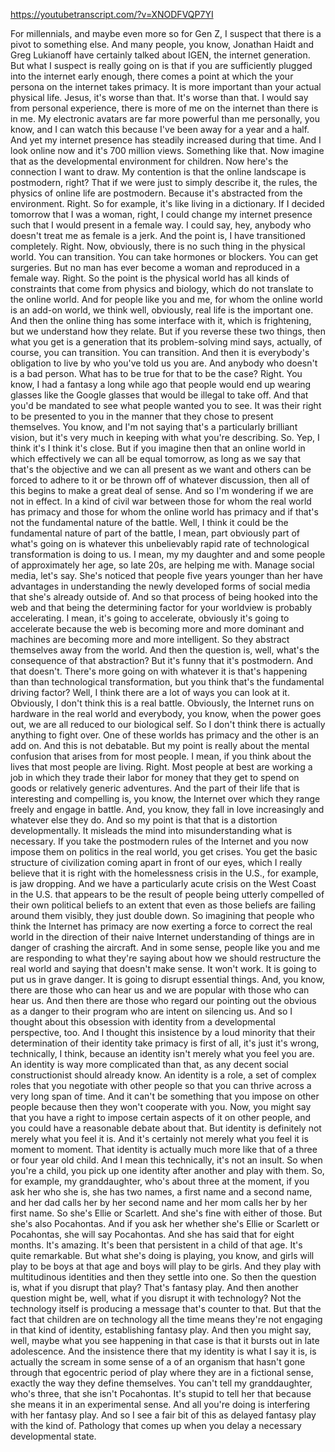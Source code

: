 https://youtubetranscript.com/?v=XNODFVQP7YI

 For millennials, and maybe even more so for Gen Z, I suspect that there is a pivot to something else. And many people, you know, Jonathan Haidt and Greg Lukianoff have certainly talked about IGEN, the internet generation. But what I suspect is really going on is that if you are sufficiently plugged into the internet early enough, there comes a point at which the your persona on the internet takes primacy. It is more important than your actual physical life. Jesus, it's worse than that. It's worse than that. I would say from personal experience, there is more of me on the internet than there is in me. My electronic avatars are far more powerful than me personally, you know, and I can watch this because I've been away for a year and a half. And yet my internet presence has steadily increased during that time. And I look online now and it's 700 million views. Something like that. Now imagine that as the developmental environment for children. Now here's the connection I want to draw. My contention is that the online landscape is postmodern, right? That if we were just to simply describe it, the rules, the physics of online life are postmodern. Because it's abstracted from the environment. Right. So for example, it's like living in a dictionary. If I decided tomorrow that I was a woman, right, I could change my internet presence such that I would present in a female way. I could say, hey, anybody who doesn't treat me as female is a jerk. And the point is, I have transitioned completely. Right. Now, obviously, there is no such thing in the physical world. You can transition. You can take hormones or blockers. You can get surgeries. But no man has ever become a woman and reproduced in a female way. Right. So the point is the physical world has all kinds of constraints that come from physics and biology, which do not translate to the online world. And for people like you and me, for whom the online world is an add-on world, we think well, obviously, real life is the important one. And then the online thing has some interface with it, which is frightening, but we understand how they relate. But if you reverse these two things, then what you get is a generation that its problem-solving mind says, actually, of course, you can transition. You can transition. And then it is everybody's obligation to live by who you've told us you are. And anybody who doesn't is a bad person. What has to be true for that to be the case? Right. You know, I had a fantasy a long while ago that people would end up wearing glasses like the Google glasses that would be illegal to take off. And that you'd be mandated to see what people wanted you to see. It was their right to be presented to you in the manner that they chose to present themselves. You know, and I'm not saying that's a particularly brilliant vision, but it's very much in keeping with what you're describing. So. Yep, I think it's I think it's close. But if you imagine then that an online world in which effectively we can all be equal tomorrow, as long as we say that that's the objective and we can all present as we want and others can be forced to adhere to it or be thrown off of whatever discussion, then all of this begins to make a great deal of sense. And so I'm wondering if we are not in effect. In a kind of civil war between those for whom the real world has primacy and those for whom the online world has primacy and if that's not the fundamental nature of the battle. Well, I think it could be the fundamental nature of part of the battle, I mean, part obviously part of what's going on is whatever this unbelievably rapid rate of technological transformation is doing to us. I mean, my my daughter and and some people of approximately her age, so late 20s, are helping me with. Manage social media, let's say. She's noticed that people five years younger than her have advantages in understanding the newly developed forms of social media that she's already outside of. And so that process of being hooked into the web and that being the determining factor for your worldview is probably accelerating. I mean, it's going to accelerate, obviously it's going to accelerate because the web is becoming more and more dominant and machines are becoming more and more intelligent. So they abstract themselves away from the world. And then the question is, well, what's the consequence of that abstraction? But it's funny that it's postmodern. And that doesn't. There's more going on with whatever it is that's happening than than technological transformation, but you think that's the fundamental driving factor? Well, I think there are a lot of ways you can look at it. Obviously, I don't think this is a real battle. Obviously, the Internet runs on hardware in the real world and everybody, you know, when the power goes out, we are all reduced to our biological self. So I don't think there is actually anything to fight over. One of these worlds has primacy and the other is an add on. And this is not debatable. But my point is really about the mental confusion that arises from for most people. I mean, if you think about the lives that most people are living. Right. Most people at best are working a job in which they trade their labor for money that they get to spend on goods or relatively generic adventures. And the part of their life that is interesting and compelling is, you know, the Internet over which they range freely and engage in battle. And, you know, they fall in love increasingly and whatever else they do. And so my point is that that is a distortion developmentally. It misleads the mind into misunderstanding what is necessary. If you take the postmodern rules of the Internet and you now impose them on politics in the real world, you get crises. You get the basic structure of civilization coming apart in front of our eyes, which I really believe that it is right with the homelessness crisis in the U.S., for example, is jaw dropping. And we have a particularly acute crisis on the West Coast in the U.S. that appears to be the result of people being utterly compelled of their own political beliefs to an extent that even as those beliefs are failing around them visibly, they just double down. So imagining that people who think the Internet has primacy are now exerting a force to correct the real world in the direction of their naive Internet understanding of things are in danger of crashing the aircraft. And in some sense, people like you and me are responding to what they're saying about how we should restructure the real world and saying that doesn't make sense. It won't work. It is going to put us in grave danger. It is going to disrupt essential things. And, you know, there are those who can hear us and we are popular with those who can hear us. And then there are those who regard our pointing out the obvious as a danger to their program who are intent on silencing us. And so I thought about this obsession with identity from a developmental perspective, too. And I thought this insistence by a loud minority that their determination of their identity take primacy is first of all, it's just it's wrong, technically, I think, because an identity isn't merely what you feel you are. An identity is way more complicated than that, as any decent social constructionist should already know. An identity is a role, a set of complex roles that you negotiate with other people so that you can thrive across a very long span of time. And it can't be something that you impose on other people because then they won't cooperate with you. Now, you might say that you have a right to impose certain aspects of it on other people, and you could have a reasonable debate about that. But identity is definitely not merely what you feel it is. And it's certainly not merely what you feel it is moment to moment. That identity is actually much more like that of a three or four year old child. And I mean this technically, it's not an insult. So when you're a child, you pick up one identity after another and play with them. So, for example, my granddaughter, who's about three at the moment, if you ask her who she is, she has two names, a first name and a second name, and her dad calls her by her second name and her mom calls her by her first name. So she's Ellie or Scarlett. And she's fine with either of those. But she's also Pocahontas. And if you ask her whether she's Ellie or Scarlett or Pocahontas, she will say Pocahontas. And she has said that for eight months. It's amazing. It's been that persistent in a child of that age. It's quite remarkable. But what she's doing is playing, you know, and girls will play to be boys at that age and boys will play to be girls. And they play with multitudinous identities and then they settle into one. So then the question is, what if you disrupt that play? That's fantasy play. And then another question might be, well, what if you disrupt it with technology? Not the technology itself is producing a message that's counter to that. But that the fact that children are on technology all the time means they're not engaging in that kind of identity, establishing fantasy play. And then you might say, well, maybe what you see happening in that case is that it bursts out in late adolescence. And the insistence there that my identity is what I say it is, is actually the scream in some sense of a of an organism that hasn't gone through that egocentric period of play where they are in a fictional sense, exactly the way they define themselves. You can't tell my granddaughter, who's three, that she isn't Pocahontas. It's stupid to tell her that because she means it in an experimental sense. And all you're doing is interfering with her fantasy play. And so I see a fair bit of this as delayed fantasy play with the kind of. Pathology that comes up when you delay a necessary developmental state.